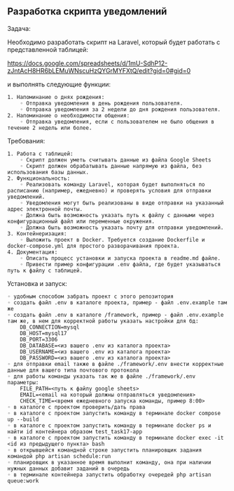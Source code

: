 ## Разработка скрипта уведомлений

Задача:

Необходимо разработать скрипт на Laravel, который будет работать с представленной таблицей:

https://docs.google.com/spreadsheets/d/1mU-SdhP12-zJntAcH8HR6bLEMuWNscuHzQYGrMYFXtQ/edit?gid=0#gid=0 

и выполнять следующие функции:

    1. Напоминание о днях рождения:
        ◦ Отправка уведомления в день рождения пользователя.
        ◦ Отправка уведомления за 2 недели до дня рождения пользователя.
    2. Напоминание о необходимости общения:
        ◦ Отправка уведомления, если с пользователем не было общения в течение 2 недель или более.

Требования:

    1. Работа с таблицей:
        ◦ Скрипт должен уметь считывать данные из файла Google Sheets
        ◦ Скрипт должен обрабатывать данные напрямую из файла, без использования базы данных.
    2. Функциональность:
        ◦ Реализовать команду Laravel, которая будет выполняться по расписанию (например, ежедневно) и проверять условия для отправки уведомлений.
        ◦ Уведомления могут быть реализованы в виде отправки на указанный адрес электронной почты.
        ◦ Должна быть возможность указать путь к файлу с данными через конфигурационный файл или переменные окружения.
        ◦ Должна быть возможность указать почту для отправки уведомлений. 
    3. Контейнеризация:
        ◦ Выложить проект в Docker. Требуется создание Dockerfile и docker-compose.yml для простого разворачивания проекта.
    4. Документация:
        ◦ Описать процесс установки и запуска проекта в readme.md файле.
        ◦ Привести пример конфигурации .env файла, где будет указываться путь к файлу с таблицей.

Установка и запуск:

    ◦ удобным способом забрать проект с этого репозитория
    ◦ создать файл .env в каталоге проекта, пример - файл .env.example там же
    ◦ создать файл .env в каталоге /framework, пример - файл .env.example там же, в нем для корректной работы указать настройки для бд:
        DB_CONNECTION=mysql
        DB_HOST=mysql17
        DB_PORT=3306
        DB_DATABASE=<из вашего .env из каталога проекта>
        DB_USERNAME=<из вашего .env из каталога проекта>
        DB_PASSWORD=<из вашего .env из каталога проекта>
    ◦ для отправки email также в файле ./framework/.env внести корректные данные для вашего типа почтового протокола  
    ◦ для работы команды указать так же в файле ./framework/.env параметры:
        FILE_PATH=<путь к файлу google sheets>
        EMAIL=<email на который должны отправляться уведомления>
        CHECK_TIME=<время ежедневного запуска команды, пример 8:00>
    ◦ в каталоге с проектом проверить/дать права
    ◦ в каталоге с проектом запустить команду в терминале docker compose up --build
    ◦ в каталоге с проектом запустить команду в терминале docker ps и найти id контейнера образом test_task17-app
    ◦ в каталоге с проектом запустить команду в терминале docker exec -it <id из предыдущего пункта> bash
    ◦ в открывшейся командной строке запустить планировщик задания командой php artisan schedule:run
    ◦ планировщик в указанное время выполнит команду, она при наличии нужных данных добавит заданий в очередь
    ◦ в терминале контейнера запустить обработку очередей php artisan queue:work

